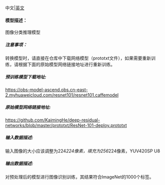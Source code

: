 中文|[英文](README.md)
#### 模型描述：

图像分类推理模型

##### 注意事项：
转换模型时，请直接在仓库中下载网络模型（prototxt文件），如果需要重新训练，请根据下面的原始模型网络链接地址进行重新训练。

##### 预训练模型下载地址:
https://obs-model-ascend.obs.cn-east-2.myhuaweicloud.com/resnet101/resnet101.caffemodel

##### 原始模型网络链接地址:
https://github.com/KaimingHe/deep-residual-networks/blob/master/prototxt/ResNet-101-deploy.prototxt 

##### 输入数据描述:

输入图像的大小应该调整为224*224像素，填充为256*224像素，YUV420SP U8

##### 输出数据描述:

对预处理后的模型进行图像识别训练，其结果符合lmageNet的1000个标签。